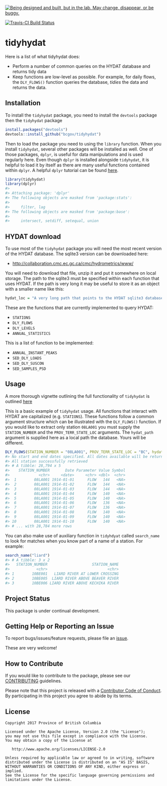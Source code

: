 <a rel="Exploration" href="https://github.com/BCDevExchange/docs/blob/master/discussion/projectstates.md"><img alt="Being designed and built, but in the lab. May change, disappear, or be buggy." style="border-width:0" src="https://assets.bcdevexchange.org/images/badges/exploration.svg" title="Being designed and built, but in the lab. May change, disappear, or be buggy." /></a>

[![Travis-CI Build Status](https://travis-ci.org/bcgov/tidyhydat.svg?branch=master)](https://travis-ci.org/bcgov/tidyhydat)

<!-- README.md is generated from README.Rmd. Please edit that file -->
tidyhydat
=========

Here is a list of what tidyhydat does:

-   Perform a number of common queries on the HYDAT database and returns tidy data
-   Keep functions are low-level as possible. For example, for daily flows, the `DLY_FLOWS()` function queries the database, *tidies* the data and returns the data.

Installation
------------

To install the `tidyhydat` package, you need to install the `devtools` package then the `tidyhydat` package

``` r
install.packages("devtools")
devtools::install_github("bcgov/tidyhydat")
```

Then to load the package you need to using the `library` function. When you install `tidyhydat`, several other packages will be installed as well. One of those packages, `dplyr`, is useful for data manipulations and is used regularly here. Even though `dplyr` is installed alongside `tidyhydat`, it is helpful to load it by itself as there are many useful functions contained within `dplyr`. A helpful `dplyr` tutorial can be found [here](https://cran.r-project.org/web/packages/dplyr/vignettes/dplyr.html).

``` r
library(tidyhydat)
library(dplyr)
#> 
#> Attaching package: 'dplyr'
#> The following objects are masked from 'package:stats':
#> 
#>     filter, lag
#> The following objects are masked from 'package:base':
#> 
#>     intersect, setdiff, setequal, union
```

HYDAT download
--------------

To use most of the `tidyhydat` package you will need the most recent version of the HYDAT database. The sqlite3 version can be downloaded here:

-   <http://collaboration.cmc.ec.gc.ca/cmc/hydrometrics/www/>

You will need to download that file, unzip it and put it somewhere on local storage. The path to the sqlite3 must be specified within each function that uses HYDAT. If the path is very long it may be useful to store it as an object with a smaller name like this:

``` r
hydat_loc = "A very long path that points to the HYDAT sqlite3 database"
```

These are the functions that are currently implemented to query HYDAT:

-   `STATIONS`
-   `DLY_FLOWS`
-   `DLY_LEVELS`
-   `ANNUAL_STATISTICS`

This is a list of function to be implemented:

-   `ANNUAL_INSTANT_PEAKS`
-   `SED_DLY_LOADS`
-   `SED_DLY_SUSCON`
-   `SED_SAMPLES_PSD`

Usage
-----

A more thorough vignette outlining the full functionality of `tidyhydat` is outlined [here](https://github.com/bcgov/tidyhydat/blob/master/vignettes/tidyhydat.md)

This is a basic example of `tidyhydat` usage. All functions that interact with HYDAT are capitalized (e.g. `STATIONS`). These functions follow a common argument structure which can be illustrated with the `DLY_FLOWS()` function. If you would like to extract only station `08LA001` you must supply the `STATION_NUMBER` and the `PROV_TERR_STATE_LOC` arguments. The `hydat_path` argument is supplied here as a local path the database. Yours will be different.

``` r
DLY_FLOWS(STATION_NUMBER = "08LA001", PROV_TERR_STATE_LOC = "BC", hydat_path = "H:/Hydat.sqlite3")
#> No start and end dates specified. All dates available will be returned.
#> All station successfully retrieved
#> # A tibble: 28,794 x 5
#>    STATION_NUMBER       Date Parameter Value Symbol
#>             <chr>     <date>     <chr> <dbl>  <chr>
#>  1        08LA001 1914-01-01      FLOW   144   <NA>
#>  2        08LA001 1914-01-02      FLOW   144   <NA>
#>  3        08LA001 1914-01-03      FLOW   144   <NA>
#>  4        08LA001 1914-01-04      FLOW   140   <NA>
#>  5        08LA001 1914-01-05      FLOW   140   <NA>
#>  6        08LA001 1914-01-06      FLOW   136   <NA>
#>  7        08LA001 1914-01-07      FLOW   136   <NA>
#>  8        08LA001 1914-01-08      FLOW   140   <NA>
#>  9        08LA001 1914-01-09      FLOW   140   <NA>
#> 10        08LA001 1914-01-10      FLOW   140   <NA>
#> # ... with 28,784 more rows
```

You can also make use of auxiliary function in `tidyhdyat` called `search_name` to look for matches when you know part of a name of a station. For example:

``` r
search_name("liard")
#> # A tibble: 3 x 2
#>   STATION_NUMBER                    STATION_NAME
#>            <chr>                           <chr>
#> 1        10BE001   LIARD RIVER AT LOWER CROSSING
#> 2        10BE005  LIARD RIVER ABOVE BEAVER RIVER
#> 3        10BE006 LIARD RIVER ABOVE KECHIKA RIVER
```

Project Status
--------------

This package is under continual development.

Getting Help or Reporting an Issue
----------------------------------

To report bugs/issues/feature requests, please file an [issue](https://github.com/bcgov/tidyhydat/issues/).

These are very welcome!

How to Contribute
-----------------

If you would like to contribute to the package, please see our [CONTRIBUTING](CONTRIBUTING.md) guidelines.

Please note that this project is released with a [Contributor Code of Conduct](CODE_OF_CONDUCT.md). By participating in this project you agree to abide by its terms.

License
-------

    Copyright 2017 Province of British Columbia

    Licensed under the Apache License, Version 2.0 (the "License");
    you may not use this file except in compliance with the License.
    You may obtain a copy of the License at 

       http://www.apache.org/licenses/LICENSE-2.0

    Unless required by applicable law or agreed to in writing, software
    distributed under the License is distributed on an "AS IS" BASIS,
    WITHOUT WARRANTIES OR CONDITIONS OF ANY KIND, either express or implied.
    See the License for the specific language governing permissions and
    limitations under the License.
